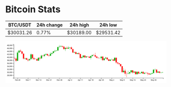 # Bitcoin Stats

BTC/USDT|24h change|24h high|24h low|
|---|---|---|---|
|$30031.26|0.77%|$30189.00|$29531.42|

<img src="./chart.svg">
